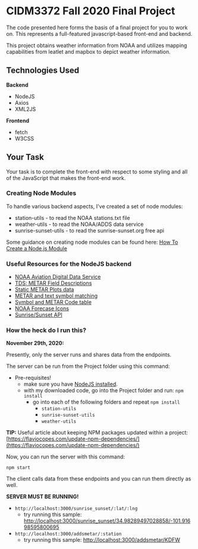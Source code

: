 # CIDM3372 Fall 2020 Final Project

The code presented here forms the basis of a final project for you to work on.  This represents a full-featured javascript-based front-end and backend.

This project obtains weather information from NOAA and utilizes mapping capabilities from leatlet and mapbox to depict weather information.

## Technologies Used

**Backend**
* NodeJS
* Axios
* XML2JS

**Frontend**
* fetch
* W3CSS

## Your Task

Your task is to complete the front-end with respect to some styling and all of the JavaScript that makes the front-end work.

### Creating Node Modules

To handle various backend aspects, I've created a set of node modules:

* station-utils - to read the NOAA stations.txt file
* weather-utils - to read the NOAA/ADDS data service
* sunrise-sunset-utils - to read the sunrise-sunset.org free api

Some guidance on creating node modules can be found here: [How To Create a Node.js Module](https://www.digitalocean.com/community/tutorials/how-to-create-a-node-js-module)

### Useful Resources for the NodeJS backend

* [NOAA Aviation Digital Data Service](https://aviationweather.gov/adds/)
* [TDS: METAR Field Descriptions](https://www.aviationweather.gov/dataserver/fields?datatype=metar)
* [Static METAR Plots data](https://www.aviationweather.gov/metar/help?page=plot#fltcat)
* [METAR and text symbol matching](https://www.aviationweather.gov/docs/metar/wxSymbols_anno2.pdf)
* [Symbol and METAR Code table](https://www.aviationweather.gov/metar/symbol)
* [NOAA Forecase Icons](https://www.weather.gov/forecast-icons)
* [Sunrise/Sunset API](https://sunrise-sunset.org/api)

### How the heck do I run this?

**November 29th, 2020:**

Presently, only the server runs and shares data from the endpoints.

The server can be run from the Project folder using this command:

* Pre-requisites!
    * make sure you have [NodeJS installed](https://nodejs.org/en/download/).
    * with my downloaded code, go into the Project folder and run: `npm install`
        * go into each of the following folders and repeat `npm install`
            * `station-utils`
            * `sunrise-sunset-utils`
            * `weather-utils`

**TIP:** Useful article about keeping NPM packages updated within a project: [https://flaviocopes.com/update-npm-dependencies/](https://flaviocopes.com/update-npm-dependencies/)

Now, you can run the server with this command:

`npm start`

The client calls data from these endpoints and you can run them directly as well.

**SERVER MUST BE RUNNING!**
* `http://localhost:3000/sunrise_sunset/:lat/:lng`
    * try running this sample: [http://localhost:3000/sunrise_sunset/34.98289497028858/-101.91698595800695](http://localhost:3000/sunrise_sunset/34.98289497028858/-101.91698595800695)
* `http://localhost:3000/addsmetar/:station`
    * try running this sample: [http://localhost:3000/addsmetar/KDFW](http://localhost:3000/addsmetar/KDFW)

